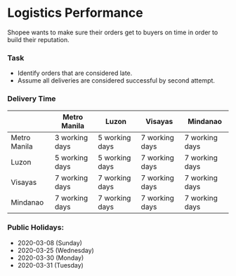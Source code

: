 # Logistics Performance
Shopee wants to make sure their orders get to buyers on time in order to build their reputation.

### Task
* Identify orders that are considered late.
* Assume all deliveries are considered successful by second attempt.

### Delivery Time
|                |  Metro Manila  |      Luzon     |     Visayas    |    Mindanao    |
| -------------- | -------------- | -------------- | -------------- | -------------- |
|  Metro Manila  | 3 working days | 5 working days | 7 working days | 7 working days |
|      Luzon     | 5 working days | 5 working days | 7 working days | 7 working days |
|     Visayas    | 7 working days | 7 working days | 7 working days | 7 working days |
|    Mindanao    | 7 working days | 7 working days | 7 working days | 7 working days |

### Public Holidays: 
* 2020-03-08 (Sunday)
* 2020-03-25 (Wednesday)
* 2020-03-30 (Monday)
* 2020-03-31 (Tuesday)


